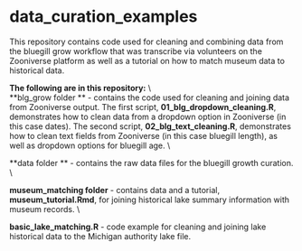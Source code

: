 # data_curation_examples

This repository contains code used for cleaning and combining data from the bluegill grow workflow that was transcribe via volunteers on the Zooniverse platform as well as a tutorial on how to match museum data to historical data. 

**The following are in this repository:** \  
**blg_grow folder ** - contains the code used for cleaning and joining data from Zooniverse output. The first script, **01_blg_dropdown_cleaning.R**, demonstrates how to clean data from a dropdown option in Zooniverse (in this case dates). The second script, **02_blg_text_cleaning.R**, demonstrates how to clean text fields from Zooniverse (in this case bluegill length), as well as dropdown options for bluegill age. \

**data folder ** - contains the raw data files for the bluegill growth curation. \

**museum_matching folder** - contains data and a tutorial, **museum_tutorial.Rmd**, for joining historical lake summary information with museum records. \

**basic_lake_matching.R** - code example for cleaning and joining lake historical data to the Michigan authority lake file.
